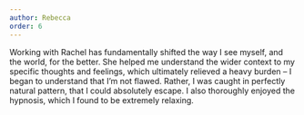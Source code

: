 ```yaml
---
author: Rebecca
order: 6
---
```

Working with Rachel has fundamentally shifted the way I see myself, and the world, for the better. She helped me understand the wider context to my specific thoughts and feelings, which ultimately relieved a heavy burden – I began to understand that I’m not flawed. Rather, I was caught in perfectly natural pattern, that I could absolutely escape. I also thoroughly enjoyed the hypnosis, which I found to be extremely relaxing.
